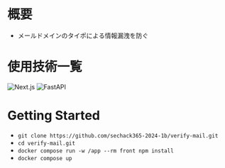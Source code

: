 # 概要
- メールドメインのタイポによる情報漏洩を防ぐ

# 使用技術一覧
![Next.js](https://img.shields.io/badge/Next.js-000000?style=for-the-badge&logo=nextdotjs&logoColor=white)
![FastAPI](https://img.shields.io/badge/FastAPI-009688?style=for-the-badge&logo=fastapi&logoColor=white)

# Getting Started
- `git clone https://github.com/sechack365-2024-1b/verify-mail.git`
- `cd verify-mail.git`
- `docker compose run -w /app --rm front npm install`
- `docker compose up`